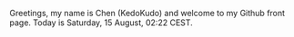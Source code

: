 Greetings, my name is Chen (KedoKudo) and welcome to my Github front page.  Today is Saturday, 15 August, 02:22 CEST.